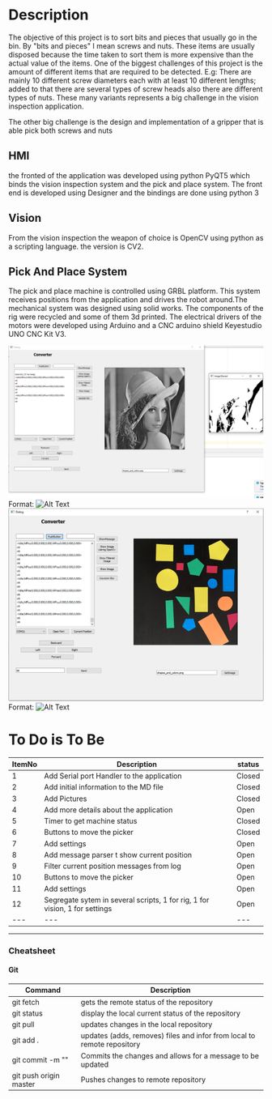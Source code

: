 
# Description

The objective of this project is to sort bits and pieces that usually go in the bin. By "bits and pieces" I mean screws and nuts. These items are  usually disposed because the time taken to sort them is more expensive than the actual value of the items.
One of the biggest challenges of this project is the amount of different items that are required to be detected. E.g: There are mainly 10 different screw diameters each with at least 10 different lengths; added to that there are several types of screw heads also there are different types of nuts. These many variants represents a big challenge in the vision inspection application. 

The other big challenge is the design and implementation of a gripper that is able pick both screws and nuts

## HMI
the fronted of the application was developed using python PyQT5 which binds the vision inspection system and the pick and place system. The front end is developed using Designer and the bindings are done using python 3

## Vision
From the vision inspection the weapon of choice is OpenCV using python as a scripting language. the version is CV2.

## Pick And Place System
The pick and place machine is controlled using GRBL platform. This system receives positions from the application and drives the robot around.The mechanical system was designed using solid works. The components of the rig were recycled and some of them 3d printed. The electrical drivers of the motors were developed using Arduino and a CNC arduino shield Keyestudio UNO CNC Kit V3.


![Application](/Screengrabs/Application2.PNG)
Format: ![Alt Text](url)
![Application](/Screengrabs/Application.PNG)
Format: ![Alt Text](url)



# To Do is To Be 

	
ItemNo|Description|status
--- | --- | ---
1|Add Serial port Handler to the application| Closed
2|Add initial information to the MD file| Closed
3|Add Pictures| Closed
4|Add more details about the application| Open
5|Timer to get machine status| Closed
6|Buttons to move the picker| Closed
7|Add settings| Open
8|Add message parser t show current position| Open
9|Filter current position messages from log| Open
10|Buttons to move the picker| Open
11|Add settings| Open
12|Segregate sytem in several scripts, 1 for rig, 1 for vision, 1 for settings| Open
--- | --- | ---

---

### Cheatsheet
#### Git

Command | Description
--- | --- 
git fetch | gets the remote status of the repository
git status | display the local current status of the repository
git pull | updates changes in the local repository
git add . | updates (adds, removes) files and infor from local to remote repository
git commit -m "" | Commits the changes and allows for a message to be updated
git push origin master| Pushes changes to remote repository
